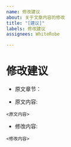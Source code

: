 ```yaml
---
name: 修改建议
about: 关于文章内容的修改
title: "[建议]"
labels: 修改建议
assignees: WhiteRobe

---
```


# 修改建议

- 原文章节：

- 原文内容:
```
<原文内容>
```

- 修改内容:
```
<修改内容>
```
